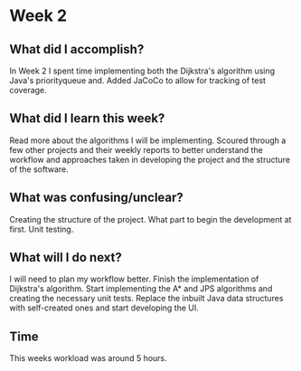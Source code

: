 # Week 2

## What did I accomplish?
In Week 2 I spent time implementing both the Dijkstra's algorithm using Java's priorityqueue and.
Added JaCoCo to allow for tracking of test coverage.

## What did I learn this week?
Read more about the algorithms I will be implementing. Scoured through a few other projects and their weekly reports to better understand the workflow and approaches taken in developing the project and the structure of the software.

## What was confusing/unclear?
Creating the structure of the project. What part to begin the development at first. Unit testing.

## What will I do next?
I will need to plan my workflow better. Finish the implementation of Dijkstra's algorithm. Start implementing the A* and JPS algorithms and creating the necessary unit tests. Replace the inbuilt Java data structures with self-created ones and start developing the UI.

## Time
This weeks workload was around 5 hours.
